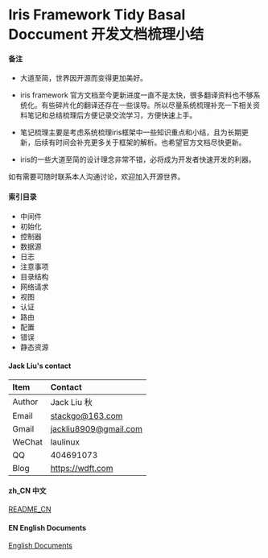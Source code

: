 # Iris Framework Tidy Basal Doccument 开发文档梳理小结

#### 备注

* 大道至简，世界因开源而变得更加美好。

* iris framework 官方文档至今更新进度一直不是太快，很多翻译资料也不够系统化。有些碎片化的翻译还存在一些误导。所以尽量系统梳理补充一下相关资料笔记和总结梳理后方便记录交流学习，方便快速上手。

* 笔记梳理主要是考虑系统梳理iris框架中一些知识重点和小结，且为长期更新，后续有时间会补充更多关于框架的解析。也希望官方文档尽快更新。

* iris的一些大道至简的设计理念非常不错，必将成为开发者快速开发的利器。

如有需要可随时联系本人沟通讨论，欢迎加入开源世界。

#### 索引目录

* 中间件
* 初始化
* 控制器
* 数据源
* 日志
* 注意事项
* 目录结构
* 网络请求
* 视图
* 认证
* 路由
* 配置
* 错误
* 静态资源


#### Jack Liu's contact
| Item  | Contact |
| :------ | :---------- |
| Author | Jack Liu 秋 |
| Email | stackgo@163.com |
| Gmail | jackliu8909@gmail.com |
| WeChat | laulinux |
| QQ | 404691073 |
| Blog | https://wdft.com |

#### zh_CN 中文
[README_CN](https://github.com/iotd/iris-doc/tree/master/zh_CN)

#### EN English Documents
[English Documents](https://github.com/iotd/iris-doc/tree/master/EN)


